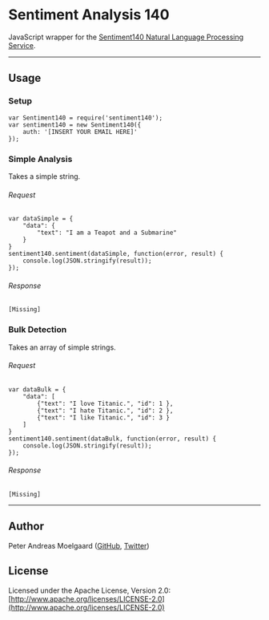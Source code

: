 Sentiment Analysis 140
===

JavaScript wrapper for the [Sentiment140 Natural Language Processing Service](http://www.sentiment140.com/).


---

Usage
---

### Setup

	var Sentiment140 = require('sentiment140');
	var sentiment140 = new Sentiment140({
   		auth: '[INSERT YOUR EMAIL HERE]'
	});

    
### Simple Analysis
Takes a simple string.

###### Request

	var dataSimple = {
    	"data": {
        	"text": "I am a Teapot and a Submarine"
    	}
	}
	sentiment140.sentiment(dataSimple, function(error, result) {
    	console.log(JSON.stringify(result));
	});
    
###### Response
	[Missing]

    
### Bulk Detection
Takes an array of simple strings.

###### Request
    
    var dataBulk = {
    	"data": [
        	{"text": "I love Titanic.", "id": 1 },
        	{"text": "I hate Titanic.", "id": 2 },
        	{"text": "I like Titanic.", "id": 3 }
    	]
	}
	sentiment140.sentiment(dataBulk, function(error, result) {
    	console.log(JSON.stringify(result));
	});
    
###### Response
	[Missing]

---

Author
---
Peter Andreas Moelgaard ([GitHub](https://github.com/pmoelgaard), [Twitter](https://twitter.com/petermoelgaard))

License
---
Licensed under the Apache License, Version 2.0: [http://www.apache.org/licenses/LICENSE-2.0](http://www.apache.org/licenses/LICENSE-2.0)